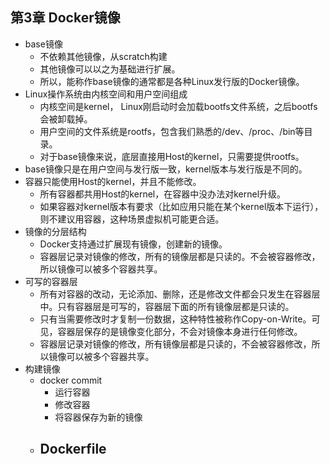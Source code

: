 ## 第3章 Docker镜像
- base镜像
	- 不依赖其他镜像，从scratch构建
	- 其他镜像可以以之为基础进行扩展。
	- 所以，能称作base镜像的通常都是各种Linux发行版的Docker镜像。
- Linux操作系统由内核空间和用户空间组成
	- 内核空间是kernel， Linux刚启动时会加载bootfs文件系统，之后bootfs会被卸载掉。
	- 用户空间的文件系统是rootfs，包含我们熟悉的/dev、/proc、/bin等目录。
	- 对于base镜像来说，底层直接用Host的kernel，只需要提供rootfs。
- base镜像只是在用户空间与发行版一致，kernel版本与发行版是不同的。
- 容器只能使用Host的kernel，并且不能修改。
	- 所有容器都共用Host的kernel，在容器中没办法对kernel升级。
	- 如果容器对kernel版本有要求（比如应用只能在某个kernel版本下运行），则不建议用容器，这种场景虚拟机可能更合适。
- 镜像的分层结构
	- Docker支持通过扩展现有镜像，创建新的镜像。
	- 容器层记录对镜像的修改，所有的镜像层都是只读的。不会被容器修改，所以镜像可以被多个容器共享。
- 可写的容器层
	- 所有对容器的改动，无论添加、删除，还是修改文件都会只发生在容器层中。只有容器层是可写的，容器层下面的所有镜像层都是只读的。
	- 只有当需要修改时才复制一份数据，这种特性被称作Copy-on-Write。可见，容器层保存的是镜像变化部分，不会对镜像本身进行任何修改。
	- 容器层记录对镜像的修改，所有镜像层都是只读的，不会被容器修改，所以镜像可以被多个容器共享。
- 构建镜像
	- docker commit
		- 运行容器
		- 修改容器
		- 将容器保存为新的镜像
	- Dockerfile
		- 